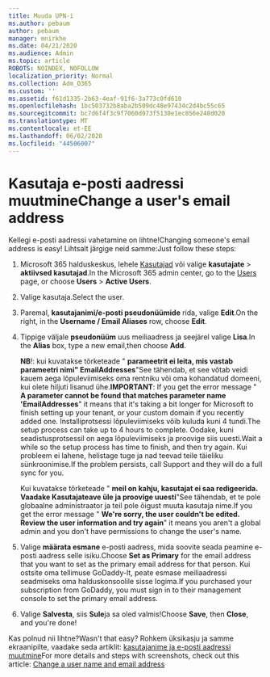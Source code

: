 ```yaml
---
title: Muuda UPN-i
ms.author: pebaum
author: pebaum
manager: mnirkhe
ms.date: 04/21/2020
ms.audience: Admin
ms.topic: article
ROBOTS: NOINDEX, NOFOLLOW
localization_priority: Normal
ms.collection: Adm_O365
ms.custom: ''
ms.assetid: f61d1335-2b63-4eaf-91f6-3a773c0fd610
ms.openlocfilehash: 1bc503732b8aba2b509dc48e97434c2d4bc55c65
ms.sourcegitcommit: bc7d6f4f3c9f7060d073f5130e1ec856e248d020
ms.translationtype: MT
ms.contentlocale: et-EE
ms.lasthandoff: 06/02/2020
ms.locfileid: "44506007"
---
```

# <a name="change-a-users-email-address"></a><span data-ttu-id="432c8-102">Kasutaja e-posti aadressi muutmine</span><span class="sxs-lookup"><span data-stu-id="432c8-102">Change a user's email address</span></span>

<span data-ttu-id="432c8-103">Kellegi e-posti aadressi vahetamine on lihtne!</span><span class="sxs-lookup"><span data-stu-id="432c8-103">Changing someone's email address is easy!</span></span> <span data-ttu-id="432c8-104">Lihtsalt järgige neid samme:</span><span class="sxs-lookup"><span data-stu-id="432c8-104">Just follow these steps:</span></span>
  
1. <span data-ttu-id="432c8-105">Microsoft 365 halduskeskus, lehele [Kasutajad](https://go.microsoft.com/fwlink/p/?linkid=834822) või valige **kasutajate** \> **aktiivsed kasutajad**.</span><span class="sxs-lookup"><span data-stu-id="432c8-105">In the Microsoft 365 admin center, go to the [Users](https://go.microsoft.com/fwlink/p/?linkid=834822) page, or choose **Users** \> **Active Users**.</span></span>
    
2. <span data-ttu-id="432c8-106">Valige kasutaja.</span><span class="sxs-lookup"><span data-stu-id="432c8-106">Select the user.</span></span>
    
3. <span data-ttu-id="432c8-107">Paremal, **kasutajanimi/e-posti pseudonüümide** rida, valige **Edit**.</span><span class="sxs-lookup"><span data-stu-id="432c8-107">On the right, in the **Username / Email Aliases** row, choose **Edit**.</span></span>
    
4. <span data-ttu-id="432c8-108">Tippige väljale **pseudonüüm** uus meiliaadress ja seejärel valige **Lisa**.</span><span class="sxs-lookup"><span data-stu-id="432c8-108">In the **Alias** box, type a new email,then choose **Add**.</span></span>
    
    <span data-ttu-id="432c8-109">**NB**!: kui kuvatakse tõrketeade " **parameetrit ei leita, mis vastab parameetri nimi" EmailAddresses**"See tähendab, et see võtab veidi kauem aega lõpuleviimiseks oma rentniku või oma kohandatud domeeni, kui olete hiljuti lisanud ühe.</span><span class="sxs-lookup"><span data-stu-id="432c8-109">**IMPORTANT**: If you get the error message " **A parameter cannot be found that matches parameter name 'EmailAddresses**" it means that it's taking a bit longer for Microsoft to finish setting up your tenant, or your custom domain if you recently added one.</span></span> <span data-ttu-id="432c8-110">Installiprotsessi lõpuleviimiseks võib kuluda kuni 4 tundi.</span><span class="sxs-lookup"><span data-stu-id="432c8-110">The setup process can take up to 4 hours to complete.</span></span> <span data-ttu-id="432c8-111">Oodake, kuni seadistusprotsessil on aega lõpuleviimiseks ja proovige siis uuesti.</span><span class="sxs-lookup"><span data-stu-id="432c8-111">Wait a while so the setup process has time to finish, and then try again.</span></span> <span data-ttu-id="432c8-112">Kui probleem ei lahene, helistage tuge ja nad teevad teile täieliku sünkroonimise.</span><span class="sxs-lookup"><span data-stu-id="432c8-112">If the problem persists, call Support and they will do a full sync for you.</span></span>
    
    <span data-ttu-id="432c8-113">Kui kuvatakse tõrketeade " **meil on kahju, kasutajat ei saa redigeerida. Vaadake Kasutajateave üle ja proovige uuesti**"See tähendab, et te pole globaalne administraator ja teil pole õigust muuta kasutaja nime.</span><span class="sxs-lookup"><span data-stu-id="432c8-113">If you get the error message " **We're sorry, the user couldn't be edited. Review the user information and try again**" it means you aren't a global admin and you don't have permissions to change the user's name.</span></span>
    
5. <span data-ttu-id="432c8-114">Valige **määrata esmane** e-posti aadress, mida soovite seada peamine e-posti aadress selle isiku.</span><span class="sxs-lookup"><span data-stu-id="432c8-114">Choose **Set as Primary** for the email address that you want to set as the primary email address for that person.</span></span> <span data-ttu-id="432c8-115">Kui ostsite oma tellimuse GoDaddy-lt, peate esmase meiliaadressi seadmiseks oma halduskonsoolile sisse logima.</span><span class="sxs-lookup"><span data-stu-id="432c8-115">If you purchased your subscription from GoDaddy, you must sign in to their management console to set the primary email address.</span></span> 
    
6. <span data-ttu-id="432c8-116">Valige **Salvesta**, siis **Sule**ja sa oled valmis!</span><span class="sxs-lookup"><span data-stu-id="432c8-116">Choose **Save**, then **Close**, and you're done!</span></span>
    
<span data-ttu-id="432c8-117">Kas polnud nii lihtne?</span><span class="sxs-lookup"><span data-stu-id="432c8-117">Wasn't that easy?</span></span> <span data-ttu-id="432c8-118">Rohkem üksikasju ja samme ekraanipilte, vaadake seda artiklit: [kasutajanime ja e-posti aadressi muutmine](https://docs.microsoft.com/microsoft-365/admin/add-users/change-a-user-name-and-email-address)</span><span class="sxs-lookup"><span data-stu-id="432c8-118">For more details and steps with screenshots, check out this article: [Change a user name and email address](https://docs.microsoft.com/microsoft-365/admin/add-users/change-a-user-name-and-email-address)</span></span>
  

